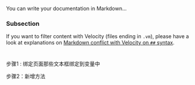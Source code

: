

You can write your documentation in Markdown...

<!-- MACRO{toc|fromDepth=1|toDepth=2} -->

### Subsection

If you want to filter content with Velocity (files ending in `.vm`), please have a look at
explanations on [Markdown conflict with Velocity on `##` syntax](./markdown-velocity.html).



# 

步骤1 :  绑定页面那些文本框绑定到变量中  

步骤2：新增方法

  

